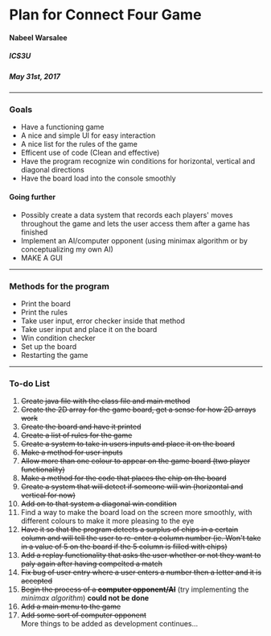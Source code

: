 # Plan for Connect Four Game

#### Nabeel Warsalee
##### ICS3U
##### May 31st, 2017

---

### Goals
* Have a functioning game
* A nice and simple UI for easy interaction
* A nice list for the rules of the game
* Efficent use of code (Clean and effective)
* Have the program recognize win conditions for horizontal, vertical and diagonal directions
* Have the board load into the console smoothly

#### Going further
* Possibly create a data system that records each players' moves throughout the game and lets the user access them after a game has finished 
* Implement an AI/computer opponent (using minimax algorithm or by conceptualizing my own AI)
* MAKE A GUI

---

### Methods for the program
* Print the board
* Print the rules
* Take user input, error checker inside that method
* Take user input and place it on the board
* Win condition checker
* Set up the board
* Restarting the game

---

### To-do List
1. ~~Create java file with the class file and main method~~
2. ~~Create the 2D array for the game board, get a sense for how 2D arrays work~~
3. ~~Create the board and have it printed~~
4. ~~Create a list of rules for the game~~
5. ~~Create a system to take in users inputs and place it on the board~~
6. ~~Make a method for user inputs~~
7. ~~Allow more than one colour to appear on the game board (two player functionality)~~
8. ~~Make a method for the code that places the chip on the board~~
9. ~~Create a system that will detect if someone will win (horizontal and vertical for now)~~
10. ~~Add on to that system a diagonal win condition~~
11. Find a way to make the board load on the screen more smoothly, with different colours to make it more pleasing to the eye
12. ~~Have it so that the program detects a surplus of chips in a certain column and will tell the user to re-enter a column number (ie. Won't take in a value of 5 on the board if the 5 column is filled with chips)~~
13. ~~Add a replay functionality that asks the user whether or not they want to paly again after having compelted a match~~
14. ~~Fix bug of user entry where a user enters a number then a letter and it is accepted~~
15. ~~Begin the process of a **computer opponent/AI**~~ (try implementing the *minimax algorithm*) **could not be done**
16. ~~Add a main menu to the game~~
17. ~~Add some sort of computer opponent~~  
   More things to be added as development continues...  
